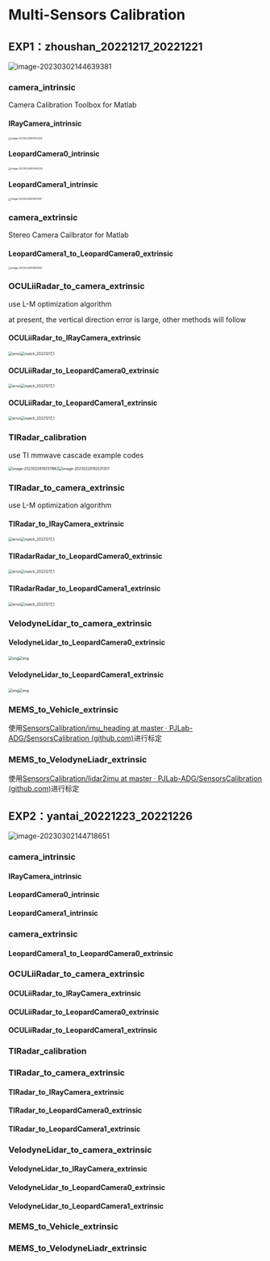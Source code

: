 # Multi-Sensors Calibration

## EXP1：zhoushan_20221217_20221221

![image-20230302144639381](assets/image-20230302144639381.png)

### camera_intrinsic

Camera Calibration Toolbox for Matlab

#### IRayCamera_intrinsic

<img src="assets/image-20230228191435259.png" alt="image-20230228191435259" style="zoom:33%;" />

#### LeopardCamera0_intrinsic

<img src="assets/image-20230228191340229.png" alt="image-20230228191340229" style="zoom:33%;" />

#### LeopardCamera1_intrinsic

<img src="assets/image-20230228191500145.png" alt="image-20230228191500145" style="zoom:33%;" />

### camera_extrinsic

Stereo Camera Cailbrator for Matlab

#### LeopardCamera1_to_LeopardCamera0_extrinsic

<img src="assets/image-20230228191905993.png" alt="image-20230228191905993" style="zoom:33%;" />

### OCULiiRadar_to_camera_extrinsic

use L-M optimization algorithm

at present, the vertical direction error is large, other methods will follow

#### OCULiiRadar_to_IRayCamera_extrinsic

<img src="assets/error.png" alt="error" style="zoom:50%;" /><img src="assets/match_20221217_1.png" alt="match_20221217_1" style="zoom:50%;" />

#### OCULiiRadar_to_LeopardCamera0_extrinsic

<img src="assets/error-1677583805188-3.png" alt="error" style="zoom:50%;" /><img src="assets/match_20221217_1-1677583811688-5.png" alt="match_20221217_1" style="zoom:50%;" />

#### OCULiiRadar_to_LeopardCamera1_extrinsic

<img src="assets/error-1677583831851-7.png" alt="error" style="zoom:50%;" /><img src="assets/match_20221217_1-1677583836626-9.png" alt="match_20221217_1" style="zoom:50%;" />

### TIRadar_calibration

use TI mmwave cascade example codes

<img src="assets/image-20230228192511662.png" alt="image-20230228192511662" style="zoom: 50%;" /><img src="assets/image-20230228192531301.png" alt="image-20230228192531301" style="zoom:50%;" />

### TIRadar_to_camera_extrinsic

use L-M optimization algorithm

#### TIRadar_to_IRayCamera_extrinsic

<img src="assets/error-1677583963407-11.png" alt="error" style="zoom:50%;" /><img src="assets/match_20221217_1-1677583969326-13.png" alt="match_20221217_1" style="zoom:50%;" />

#### TIRadarRadar_to_LeopardCamera0_extrinsic

<img src="assets/error-1677583979804-15.png" alt="error" style="zoom:50%;" /><img src="assets/match_20221217_1-1677583985647-17.png" alt="match_20221217_1" style="zoom:50%;" />

#### TIRadarRadar_to_LeopardCamera1_extrinsic

<img src="assets/error-1677583995566-19.png" alt="error" style="zoom:50%;" /><img src="assets/match_20221217_1-1677583999958-21.png" alt="match_20221217_1" style="zoom:50%;" />

### VelodyneLidar_to_camera_extrinsic

#### VelodyneLidar_to_LeopardCamera0_extrinsic

<img src="assets/image16775841015380.png" alt="img" style="zoom: 50%;" /><img src="assets/image16775841198490.png" alt="img" style="zoom: 50%;" />

#### VelodyneLidar_to_LeopardCamera1_extrinsic

<img src="assets/image16775841507150.png" alt="img" style="zoom:50%;" /><img src="assets/image16775841707160.png" alt="img" style="zoom:50%;" />

### MEMS_to_Vehicle_extrinsic

使用[SensorsCalibration/imu_heading at master · PJLab-ADG/SensorsCalibration (github.com)](https://github.com/PJLab-ADG/SensorsCalibration/tree/master/imu_heading)进行标定

### MEMS_to_VelodyneLiadr_extrinsic

使用[SensorsCalibration/lidar2imu at master · PJLab-ADG/SensorsCalibration (github.com)](https://github.com/PJLab-ADG/SensorsCalibration/tree/master/lidar2imu)进行标定

## EXP2：yantai_20221223_20221226

![image-20230302144718651](assets/image-20230302144718651.png)

### camera_intrinsic

#### IRayCamera_intrinsic

#### LeopardCamera0_intrinsic

#### LeopardCamera1_intrinsic

### camera_extrinsic

#### LeopardCamera1_to_LeopardCamera0_extrinsic

### OCULiiRadar_to_camera_extrinsic

#### OCULiiRadar_to_IRayCamera_extrinsic

#### OCULiiRadar_to_LeopardCamera0_extrinsic

#### OCULiiRadar_to_LeopardCamera1_extrinsic

### TIRadar_calibration

### TIRadar_to_camera_extrinsic

#### TIRadar_to_IRayCamera_extrinsic

#### TIRadar_to_LeopardCamera0_extrinsic

#### TIRadar_to_LeopardCamera1_extrinsic

### VelodyneLidar_to_camera_extrinsic

#### VelodyneLidar_to_IRayCamera_extrinsic

#### VelodyneLidar_to_LeopardCamera0_extrinsic

#### VelodyneLidar_to_LeopardCamera1_extrinsic

### MEMS_to_Vehicle_extrinsic

### MEMS_to_VelodyneLiadr_extrinsic



